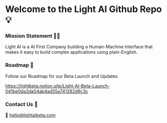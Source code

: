 ## <h1> Welcome to the Light AI Github Repo 💡 </h1>


### <h3> Mission Statement  🚀🧠 </h3>

<p> Light AI is a AI First Company building a Human-Machine Interface that makes it easy to build complex applications using plain-English.</p>

### Roadmap 🚗

<p> Follow our Roadmap for our Beta Launch and Updates </p>

https://lightbeta.notion.site/Light-AI-Beta-Launch-041be0da3da54ab4ad55a741282d9c3c


### <h3> Contact Us  💌 </h3>

👋 hello@lightaibeta.com 
